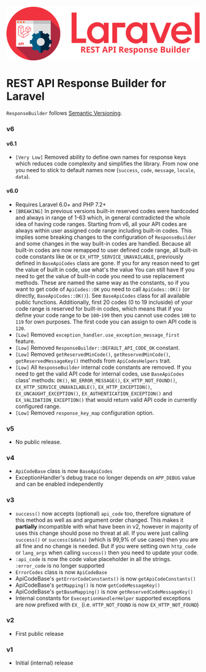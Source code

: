 ![REST API Response Builder for Laravel](img/logo.png)

# REST API Response Builder for Laravel #

 `ResponseBuilder` follows [Semantic Versioning](http://semver.org/).


### v6 ###

#### v6.1 ####
 * `[Very Low]` Removed ability to define own names for response keys which reduces code complexity and simplifies the
 library. From now one you need to stick to default names now (`success`, `code`, `message`, `locale`, `data`).

#### v6.0 ####

 * Requires Laravel 6.0+ and PHP 7.2+
 * `[BREAKING]` In previous versions built-in reserved codes were hardcoded and always in range of 1-63 which, in general
 contradicted the whole idea of having code ranges. Starting from v6, all your API codes are always within user assigned code range
 including built-in codes. This implies some breaking changes to the configuration of `ResponseBuilder` and some changes
 in the way built-in codes are handled. Because all built-in codes are now remapped to user defined code range, all built-in code
 constants like `OK` or `EX_HTTP_SERVICE_UNAVAILABLE`, previously defined in `BaseApiCodes` class are gone. If you for any reason
 need to get the value of built in code, use  what's the value You can still have If you need to get the value of
 built-in code you need to use replacement methods. These are named the same way as the constants, so if you want to get code 
 of `ApiCodes::OK` you need to call `ApiCodes::OK()` (or directly, `BaseApiCodes::OK()`). See `BaseApiCodes` class for all
 available public functions. Additionally, first 20 codes (0 to 19 incluside) of your code range is reserved for built-in codes, 
 which means that if you define your code range to be `100`-`199` then you cannot use codes `100` to `119` for own purposes.
 The first code you can assign to own API code is `120`. 
 * `[Low]` Removed `exception_handler.use_exception_message_first` feature.
 * `[Low]` Removed `ResponseBuilder::DEFAULT_API_CODE_OK` constant.
 * `[Low]` Removed `getReservedMinCode()`, `getReservedMinCode()`, `getReservedMessageKey()` methods from `ApiCodesHelpers` trait.
 * `[Low]` All `ResponseBuilder` internal code constants are removed. If you need to get the valid API code for internal codes, 
 use `BaseApiCodes` class' methods: `OK()`, `NO_ERROR_MESSAGE()`, `EX_HTTP_NOT_FOUND()`, `EX_HTTP_SERVICE_UNAVAILABLE()`,
 `EX_HTTP_EXCEPTION()`, `EX_UNCAUGHT_EXCEPTION()`, `EX_AUTHENTICATION_EXCEPTION()` and `EX_VALIDATION_EXCEPTION()` that would
 return valid API code in currently configured range.
 * `[Low]` Removed `response_key_map` configuration option.
			
### v5 ###

 * No public release.


### v4 ###

 * `ApiCodeBase` class is now `BaseApiCodes`
 * ExceptionHandler's debug trace no longer depends on `APP_DEBUG` value and can be enabled independently


### v3 ###

 * `success()` now accepts (optional) `api_code` too, therefore signature of this method as well as and argument
 order changed. This makes it **partially** incompatible with what have been in v2, however in majority of uses
 this change should pose no threat at all. If you were just calling `success()` or `success($data)` (which is 
 99,9% of use cases) then you are all fine and no change is needed. But if you were setting own 
 `http_code` or `lang_args` when calling `success()` then you need to update your code. 
 * `:api_code` is now the code value placeholder in all the strings. `:error_code` is no longer supported
 * `ErrorCodes` class is now `ApiCodeBase`
 * ApiCodeBase's `getErrorCodeConstants()` is now `getApiCodeConstants()`
 * ApiCodeBase's `getMapping()` is now `getCodeMessageKey()`
 * ApiCodeBase's `getBaseMapping()` is now `getReservedCodeMessageKey()`
 * Internal constants for `ExeceptionHandlerHelper` supported exceptions are now prefixed with `EX_` (i.e. `HTTP_NOT_FOUND`
 is now `EX_HTTP_NOT_FOUND`)


### v2 ###

 * First public release


### v1 ###

 * Initial (internal) release
